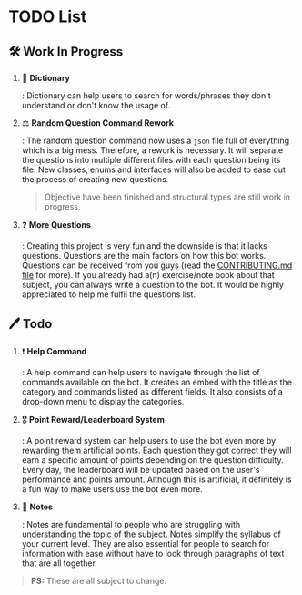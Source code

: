 # TODO List

## 🛠️ Work In Progress

1. 📖 **Dictionary**

    : Dictionary can help users to search for words/phrases they don't understand or don't know the usage of.

2. ⚖️ **Random Question Command Rework**

    : The random question command now uses a `json` file full of everything which is a big mess. Therefore, a rework is necessary. It will separate the questions into multiple different files with each question being its file. New classes, enums and interfaces will also be added to ease out the process of creating new questions.

    > Objective have been finished and structural types are still work in progress.

3. ❓ **More Questions**

    : Creating this project is very fun and the downside is that it lacks questions. Questions are the main factors on how this bot works. Questions can be received from you guys (read the [CONTRIBUTING.md file](CONTRIBUTING.md) for more). If you already had a(n) exercise/note book about that subject, you can always write a question to the bot. It would be highly appreciated to help me fulfil the questions list.

## 🖊️ Todo

1. ❗️ **Help Command**

    : A help command can help users to navigate through the list of commands available on the bot. It creates an embed with the title as the category and commands listed as different fields. It also consists of a drop-down menu to display the categories.

2. 🎖️ **Point Reward/Leaderboard System**

    : A point reward system can help users to use the bot even more by rewarding them artificial points. Each question they got correct they will earn a specific amount of points depending on the question difficulty. Every day, the leaderboard will be updated based on the user's performance and points amount. Although this is artificial, it definitely is a fun way to make users use the bot even more.

3. 📓 **Notes**

    : Notes are fundamental to people who are struggling with understanding the topic of the subject. Notes simplify the syllabus of your current level. They are also essential for people to search for information with ease without have to look through paragraphs of text that are all together.

> **PS:** These are all subject to change.
